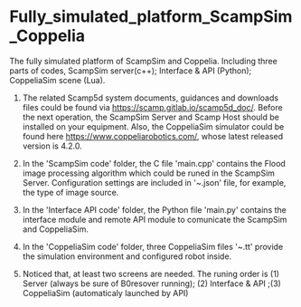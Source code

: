 # Fully_simulated_platform_ScampSim_Coppelia
The fully simulated platform of ScampSim and Coppelia. Including three parts of codes, ScampSim server(c++); Interface &amp; API (Python); CoppeliaSim scene (Lua).

1. The related Scamp5d system documents, guidances and downloads files could be found via https://scamp.gitlab.io/scamp5d_doc/. Before the next operation, the ScampSim Server and Scamp Host should be installed on your equipment. Also, the CoppeliaSim simulator could be found here https://www.coppeliarobotics.com/, whose latest released version is 4.2.0.

2. In the 'ScampSim code' folder, the C file 'main.cpp' contains the Flood image processing algorithm which could be runed in the ScampSim Server. Configuration settings are     included in '~.json' file, for example, the type of image source.

3. In the 'Interface API code' folder, the Python file 'main.py' contains the interface module and remote API module to comunicate the ScampSim and CoppeliaSim. 

4. In the 'CoppeliaSim code' folder, three CoppeliaSim files '~.tt' provide the simulation environment and configured robot inside.

5. Noticed that, at least two screens are needed. The runing order is (1) Server (always be sure of B0resover running); (2) Interface & API ;(3) CoppeliaSim (automaticaly launched by API)
